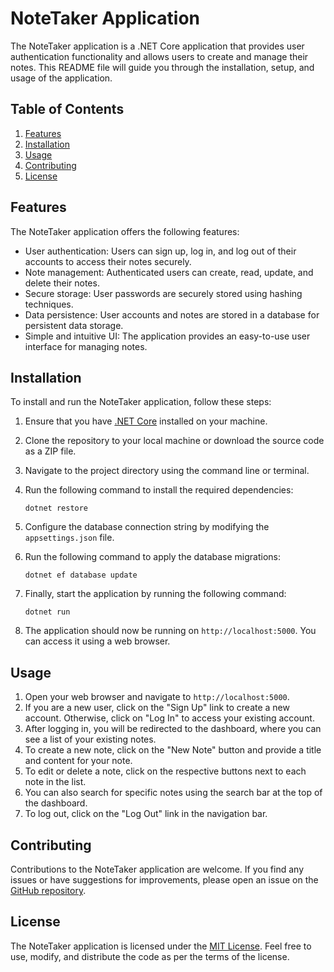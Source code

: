 # NoteTaker Application

The NoteTaker application is a .NET Core application that provides user authentication functionality and allows users to create and manage their notes. This README file will guide you through the installation, setup, and usage of the application.

## Table of Contents

1. [Features](#features)
2. [Installation](#installation)
3. [Usage](#usage)
4. [Contributing](#contributing)
5. [License](#license)

## Features

The NoteTaker application offers the following features:

- User authentication: Users can sign up, log in, and log out of their accounts to access their notes securely.
- Note management: Authenticated users can create, read, update, and delete their notes.
- Secure storage: User passwords are securely stored using hashing techniques.
- Data persistence: User accounts and notes are stored in a database for persistent data storage.
- Simple and intuitive UI: The application provides an easy-to-use user interface for managing notes.

## Installation

To install and run the NoteTaker application, follow these steps:

1. Ensure that you have [.NET Core](https://dotnet.microsoft.com/download) installed on your machine.
2. Clone the repository to your local machine or download the source code as a ZIP file.
3. Navigate to the project directory using the command line or terminal.
4. Run the following command to install the required dependencies:

   ```
   dotnet restore
   ```

5. Configure the database connection string by modifying the `appsettings.json` file.
6. Run the following command to apply the database migrations:

   ```
   dotnet ef database update
   ```

7. Finally, start the application by running the following command:

   ```
   dotnet run
   ```

8. The application should now be running on `http://localhost:5000`. You can access it using a web browser.

## Usage

1. Open your web browser and navigate to `http://localhost:5000`.
2. If you are a new user, click on the "Sign Up" link to create a new account. Otherwise, click on "Log In" to access your existing account.
3. After logging in, you will be redirected to the dashboard, where you can see a list of your existing notes.
4. To create a new note, click on the "New Note" button and provide a title and content for your note.
5. To edit or delete a note, click on the respective buttons next to each note in the list.
6. You can also search for specific notes using the search bar at the top of the dashboard.
7. To log out, click on the "Log Out" link in the navigation bar.

## Contributing

Contributions to the NoteTaker application are welcome. If you find any issues or have suggestions for improvements, please open an issue on the [GitHub repository](https://github.com/your-repository).

## License

The NoteTaker application is licensed under the [MIT License](LICENSE). Feel free to use, modify, and distribute the code as per the terms of the license.
